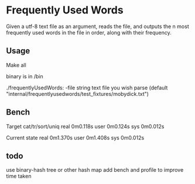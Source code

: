 # Frequently Used Words

Given a utf-8 text file as an argument, reads the file, and outputs the n most
frequently used words in the file in order, along with their frequency.​

## Usage
Make all

binary is in /bin

./frequentlyUsedWords:
  -file string
        text file you wish parse (default "internal/frequentlyusedwords/test_fixtures/mobydick.txt")

## Bench 
Target cat/tr/sort/uniq
real    0m0.118s
user    0m0.124s
sys     0m0.012s

Current state
real    0m1.370s
user    0m1.408s
sys     0m0.012s

## todo
use binary-hash tree or other hash map
add bench and profile to improve time taken